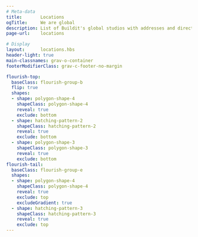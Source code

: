 ```yaml
---
# Meta-data
title:       Locations
ogTitle:     We are global
description: List of Buildit's global studios with addresses and directions.
page-url:    locations

# Display
layout:      locations.hbs
header-light: true
main-classnames: grav-o-container
footerModifierClass: grav-c-footer-no-margin

flourish-top:
  baseClass: flourish-group-b
  flip: true
  shapes:
  - shape: polygon-shape-4
    shapeClass: polygon-shape-4
    reveal: true
    exclude: bottom
  - shape: hatching-pattern-2
    shapeClass: hatching-pattern-2
    reveal: true
    exclude: bottom
  - shape: polygon-shape-3
    shapeClass: polygon-shape-3
    reveal: true
    exclude: bottom
flourish-tail:
  baseClass: flourish-group-e
  shapes:
  - shape: polygon-shape-4
    shapeClass: polygon-shape-4
    reveal: true
    exclude: top
    excludeGradient: true
  - shape: hatching-pattern-3
    shapeClass: hatching-pattern-3
    reveal: true
    exclude: top
---
```

